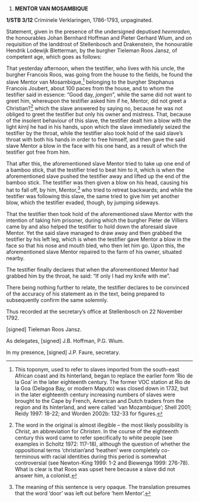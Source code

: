 1.  **MENTOR VAN MOSAMBIQUE**

**1/STB 3/12** Criminele Verklaringen, 1786-1793, unpaginated.

Statement, given in the presence of the undersigned deputised
*heemraden*, the honourables Johan Bernhard Hoffman and Pieter Gerhard
Wium, and on requisition of the landdrost of Stellenbosch and
Drakenstein, the honourable Hendrik Lodewijk Bletterman, by the burgher
Tieleman Roos Jansz, of competent age, which goes as follows:

That yesterday afternoon, when the testifier, who lives with his uncle,
the burgher Francois Roos, was going from the house to the fields, he
found the slave Mentor van Mosambique,[^1] belonging to the burgher
Stephanus Francois Joubert, about 100 paces from the house, and to whom
the testifier said in essence: “Good day, *jongen*”, while the same did
not want to greet him, whereupon the testifier asked him if he, Mentor,
did not greet a Christian?[^2] which the slave answered by saying no,
because he was not obliged to greet the testifier but only his owner and
mistress. That, because of the insolent behaviour of this slave, the
testifier dealt him a blow with the light *kirrij* he had in his hands,
upon which the slave immediately seized the testifier by the throat,
while the testifier also took hold of the said slave’s throat with both
his hands in order to free himself, and then gave the said slave Mentor
a blow in the face with his one hand, as a result of which the testifier
got free from him.

That after this, the aforementioned slave Mentor tried to take up one
end of a bamboo stick, that the testifier tried to beat him to it, which
is when the aforementioned slave pushed the testifier away and lifted up
the end of the bamboo stick. The testifier was then given a blow on his
head, causing his hat to fall off, by him, Mentor,[^3] who tried to
retreat backwards; and while the testifier was following this slave, the
same tried to give him yet another blow, which the testifier evaded,
though, by jumping sideways.

That the testifier then took hold of the aforementioned slave Mentor
with the intention of taking him prisoner, during which the burgher
Pieter de Villiers came by and also helped the testifier to hold down
the aforesaid slave Mentor. Yet the said slave managed to draw away and
then grabbed the testifier by his left leg, which is when the testifier
gave Mentor a blow in the face so that his nose and mouth bled, who then
let him go. Upon this, the aforementioned slave Mentor repaired to the
farm of his owner, situated nearby.

The testifier finally declares that when the aforementioned Mentor had
grabbed him by the throat, he said: “If only I had my knife with me”.

There being nothing further to relate, the testifier declares to be
convinced of the accuracy of his statement as in the text, being
prepared to subsequently confirm the same solemnly.

Thus recorded at the secretary’s office at Stellenbosch on 22 November
1792.

\[signed\] Tieleman Roos Jansz.

As delegates, \[signed\] J.B. Hoffman, P.G. Wium.

In my presence, \[signed\] J.P. Faure, secretary.

[^1]: This toponym, used to refer to slaves imported from the south-east
    African coast and its hinterland, began to replace the earlier form
    ‘Rio de la Goa’ in the later eighteenth century. The former VOC
    station at Rio de la Goa (Delagoa Bay, or modern Maputo) was closed
    down in 1732, but in the later eighteenth century increasing numbers
    of slaves were brought to the Cape by French, American and Dutch
    traders from the region and its hinterland, and were called ‘van
    Mozambique’; Shell 2001; Reidy 1997: 18-22; and Worden 2002b: 132-33
    for figures.

[^2]: The word in the original is almost illegible – the most likely
    possibility is *Christ*, an abbreviation for *Christen*. In the
    course of the eighteenth century this word came to refer
    specifically to white people (see examples in Scholtz 1972: 117-18),
    although the question of whether the oppositional terms
    ‘christian’and ‘heathen’ were completely co-terminous with racial
    identities during this period is somewhat controversial (see
    Newton-King 1999: 1-2 and Biewenga 1999: 276-78). What is clear is
    that Roos was upset here because a slave did not answer him, a
    colonist.

[^3]: The meaning of this sentence is very opaque. The translation
    presumes that the word ‘door’ was left out before ‘hem Mentor’.
